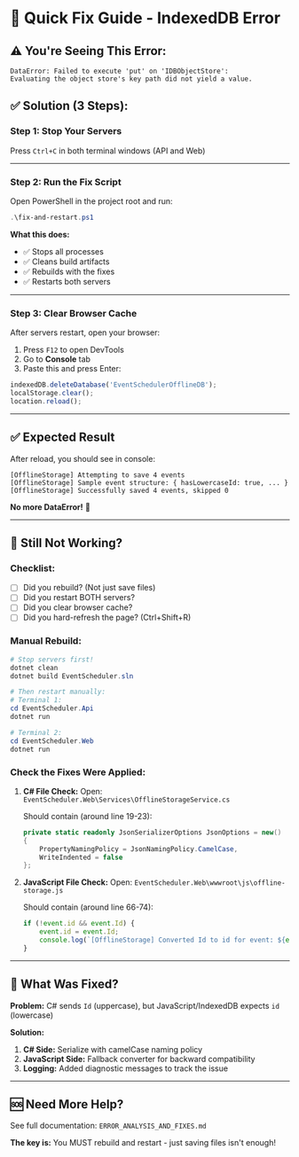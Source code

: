 # 🔧 Quick Fix Guide - IndexedDB Error

## ⚠️ You're Seeing This Error:
```
DataError: Failed to execute 'put' on 'IDBObjectStore': 
Evaluating the object store's key path did not yield a value.
```

## ✅ Solution (3 Steps):

### Step 1: Stop Your Servers
Press `Ctrl+C` in both terminal windows (API and Web)

---

### Step 2: Run the Fix Script

Open PowerShell in the project root and run:

```powershell
.\fix-and-restart.ps1
```

**What this does:**
- ✅ Stops all processes
- ✅ Cleans build artifacts  
- ✅ Rebuilds with the fixes
- ✅ Restarts both servers

---

### Step 3: Clear Browser Cache

After servers restart, open your browser:

1. Press `F12` to open DevTools
2. Go to **Console** tab
3. Paste this and press Enter:

```javascript
indexedDB.deleteDatabase('EventSchedulerOfflineDB');
localStorage.clear();
location.reload();
```

---

## ✅ Expected Result

After reload, you should see in console:

```
[OfflineStorage] Attempting to save 4 events
[OfflineStorage] Sample event structure: { hasLowercaseId: true, ... }
[OfflineStorage] Successfully saved 4 events, skipped 0
```

**No more DataError!** 🎉

---

## 🐛 Still Not Working?

### Checklist:
- [ ] Did you rebuild? (Not just save files)
- [ ] Did you restart BOTH servers?
- [ ] Did you clear browser cache?
- [ ] Did you hard-refresh the page? (Ctrl+Shift+R)

### Manual Rebuild:
```powershell
# Stop servers first!
dotnet clean
dotnet build EventScheduler.sln

# Then restart manually:
# Terminal 1:
cd EventScheduler.Api
dotnet run

# Terminal 2:  
cd EventScheduler.Web
dotnet run
```

### Check the Fixes Were Applied:

1. **C# File Check:**
   Open: `EventScheduler.Web\Services\OfflineStorageService.cs`
   
   Should contain (around line 19-23):
   ```csharp
   private static readonly JsonSerializerOptions JsonOptions = new()
   {
       PropertyNamingPolicy = JsonNamingPolicy.CamelCase,
       WriteIndented = false
   };
   ```

2. **JavaScript File Check:**
   Open: `EventScheduler.Web\wwwroot\js\offline-storage.js`
   
   Should contain (around line 66-74):
   ```javascript
   if (!event.id && event.Id) {
       event.id = event.Id;
       console.log(`[OfflineStorage] Converted Id to id for event: ${event.id}`);
   }
   ```

---

## 📝 What Was Fixed?

**Problem:** C# sends `Id` (uppercase), but JavaScript/IndexedDB expects `id` (lowercase)

**Solution:**
1. **C# Side:** Serialize with camelCase naming policy
2. **JavaScript Side:** Fallback converter for backward compatibility
3. **Logging:** Added diagnostic messages to track the issue

---

## 🆘 Need More Help?

See full documentation: `ERROR_ANALYSIS_AND_FIXES.md`

**The key is:** You MUST rebuild and restart - just saving files isn't enough!
